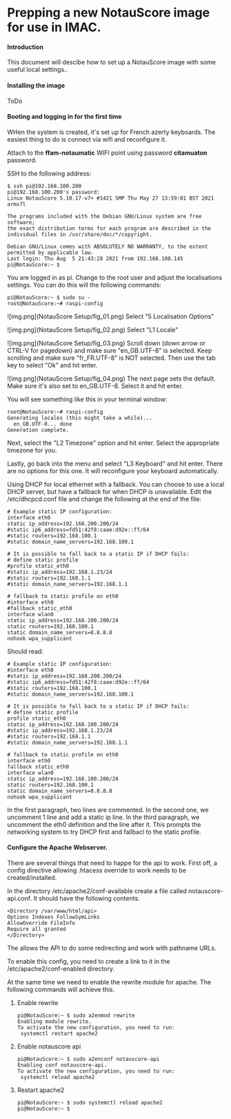 # Prepping a new NotauScore image for use in IMAC.

#### Introduction

This document will descibe how to set up a NotauScore image with some useful local settings..

#### Installing the image

ToDo

#### Booting and logging in for the first time

WHen the system is created, it's set up for French azerty keyboards.    The easiest thing to do is connect via wifi and reconfigure it.

Attach to the **ffam-notaumatic** WIFI point using password **citamuaton** password.

SSH to the following address:

```
$ ssh pi@192.168.100.200
pi@192.168.100.200's password:
Linux NotauScore 5.10.17-v7+ #1421 SMP Thu May 27 13:59:01 BST 2021 armv7l

The programs included with the Debian GNU/Linux system are free software;
the exact distribution terms for each program are described in the
individual files in /usr/share/doc/*/copyright.

Debian GNU/Linux comes with ABSOLUTELY NO WARRANTY, to the extent
permitted by applicable law.
Last login: Thu Aug  5 21:43:28 2021 from 192.168.100.145
pi@NotauScore:~ $
```

You are logged in as pi.    Change to the root user and adjust the localisations settings.  You can do this will the following commands:

```
pi@NotauScore:~ $ sudo su -
root@NotauScore:~# raspi-config
```


![img.png](NotauScore Setup/fig_01.png)
Select "5 Localisation Options"

![img.png](NotauScore Setup/fig_02.png)
Select "L1 Locale"

![img.png](NotauScore Setup/fig_03.png)
Scroll down (down arrow or CTRL-V for pagedown) and make sure "en_GB.UTF-8" is selected.
Keep scrolling and make sure "fr_FR.UTF-8" is NOT selected.
Then use the tab key to select "Ok" and hit enter.

![img.png](NotauScore Setup/fig_04.png)
The next page sets the default.   Make sure it's also set to en_GB.UTF-8.
Select it and hit enter.

You will see something like this in your terminal window:
```
root@NotauScore:~# raspi-config
Generating locales (this might take a while)...
  en_GB.UTF-8... done
Generation complete.
```

Next, select the "L2 Timezone" option and hit enter.
Select the appropriate timezone for you.

Lastly, go back into the menu and select "L3 Keyboard" and hit enter.
There are no options for this one.   It will reconfigure your keyboard automatically.

Using DHCP for local ethernet with a fallback.
You can choose to use a local DHCP server, but have a fallback for when DHCP is unavailable.
Edit the /etc/dhcpcd.conf file and change the following at the end of the file:

```
# Example static IP configuration:
interface eth0
static ip_address=192.168.200.200/24
#static ip6_address=fd51:42f8:caae:d92e::ff/64
#static routers=192.168.100.1
#static domain_name_servers=192.168.100.1

# It is possible to fall back to a static IP if DHCP fails:
# define static profile
#profile static_eth0
#static ip_address=192.168.1.23/24
#static routers=192.168.1.1
#static domain_name_servers=192.168.1.1

# fallback to static profile on eth0
#interface eth0
#fallback static_eth0
interface wlan0
static ip_address=192.168.100.200/24
static routers=192.168.100.1
static domain_name_servers=8.8.8.8
nohook wpa_supplicant
```

Should read:
```
# Example static IP configuration:
#interface eth0
#static ip_address=192.168.200.200/24
#static ip6_address=fd51:42f8:caae:d92e::ff/64
#static routers=192.168.100.1
#static domain_name_servers=192.168.100.1

# It is possible to fall back to a static IP if DHCP fails:
# define static profile
profile static_eth0
static ip_address=192.168.100.200/24
#static ip_address=192.168.1.23/24
#static routers=192.168.1.1
#static domain_name_servers=192.168.1.1

# fallback to static profile on eth0
interface eth0
fallback static_eth0
interface wlan0
static ip_address=192.168.100.200/24
static routers=192.168.100.1
static domain_name_servers=8.8.8.8
nohook wpa_supplicant
```

In the first paragraph, two lines are commented.
In the second one, we uncomment 1 line and add a static ip line.
In the third paragraph, we uncomment the eth0 definition and the line after it.   This prompts the networking system to try DHCP first and fallbacl to the static profile.

#### Configure the Apache Webserver. ####
There are several things that need to happe for the api to work.
First off, a config directive allowing .htacess override to work needs to be created/installed.

In the directory /etc/apache2/conf-available create a file called notauscore-api.conf.
It should have the following contents.

```
<Directory /var/www/html/api>
Options Indexes FollowSymLinks
AllowOverride FileInfo
Require all granted
</Directory>
```

The allows the API to do some redirecting and work with pathname URLs.

To enable this config, you need to create a link to it in the /etc/apache2/conf-enabled directory.

At the same time we need to enable the rewrite module for apache.
The following commands will achieve this.
1. Enable rewrite
    ```
    pi@NotauScore:~ $ sudo a2enmod rewrite
    Enabling module rewrite.
    To activate the new configuration, you need to run:
     systemctl restart apache2
    ```
1. Enable notauscore api
    ```
    pi@NotauScore:~ $ sudo a2enconf notauscore-api
    Enabling conf notauscore-api.
    To activate the new configuration, you need to run:
     systemctl reload apache2
    ```
1. Restart apache2
    ```
    pi@NotauScore:~ $ sudo systemctl reload apache2
    pi@NotauScore:~ $
    ```





